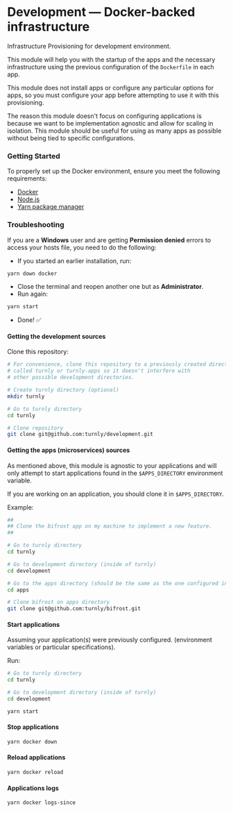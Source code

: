 # Development — Docker-backed infrastructure

Infrastructure Provisioning for development environment.

This module will help you with the startup of the apps and the necessary infrastructure using the previous configuration of the `Dockerfile` in each app.

This module does not install apps or configure any particular options for apps, so you must configure your app before attempting to use it with this provisioning.

The reason this module doesn't focus on configuring applications is because we want to be implementation agnostic and allow for scaling in isolation. This module should be useful for using as many apps as possible without being tied to specific configurations.

### Getting Started

To properly set up the Docker environment, ensure you meet the following requirements:

- [Docker](https://www.docker.com)
- [Node.js](https://nodejs.org/en/)
- [Yarn package manager](https://yarnpkg.com/getting-started/install)

### Troubleshooting

If you are a **Windows** user and are getting **Permission denied** errors
to access your hosts file, you need to do the following:

- If you started an earlier installation, run:

```sh
yarn down docker
```

- Close the terminal and reopen another one but as **Administrator**.
- Run again:

```sh
yarn start
```

- Done! ✅ 

#### Getting the development sources

Clone this repository:

```sh
# For convenience, clone this repository to a previously created directory
# called turnly or turnly-apps so it doesn't interfere with
# other possible development directories.

# Create turnly directory (optional)
mkdir turnly

# Go to turnly directory
cd turnly

# Clone repository
git clone git@github.com:turnly/development.git
```

#### Getting the apps (microservices) sources

As mentioned above, this module is agnostic to your applications and will only attempt to start applications found in the `$APPS_DIRECTORY` environment variable.

If you are working on an application, you should clone it in `$APPS_DIRECTORY`.

Example:

```sh
##
## Clone the bifrost app on my machine to implement a new feature.
##

# Go to turnly directory
cd turnly

# Go to development directory (inside of turnly)
cd development

# Go to the apps directory (should be the same as the one configured in your .env)
cd apps

# Clone bifrost on apps directory
git clone git@github.com:turnly/bifrost.git
```

#### Start applications

Assuming your application(s) were previously configured. (environment variables
or particular specifications).

Run:

```sh
# Go to turnly directory
cd turnly

# Go to development directory (inside of turnly)
cd development

yarn start
```

#### Stop applications

```sh
yarn docker down
```

#### Reload applications

```sh
yarn docker reload
```

#### Applications logs

```sh
yarn docker logs-since
```

